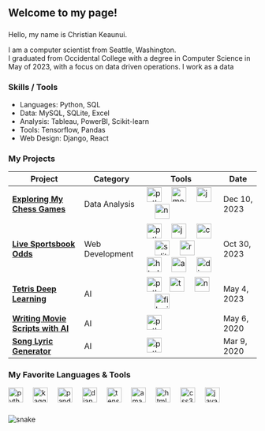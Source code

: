 <h2 align="left">Welcome to my page!</h2>

###
Hello, my name is Christian Keaunui. 

I am a computer scientist from Seattle, Washington.  
I graduated from Occidental College with a degree in Computer Science in May of 2023, with a focus on data driven operations.  I work as a data

<h3>Skills / Tools</h3>
<ul>
  <li>Languages: Python, SQL</li>
  <li>Data: MySQL, SQLite, Excel</li>
  <li>Analysis: Tableau, PowerBI, Scikit-learn</li>
  <li>Tools: Tensorflow, Pandas</li>
  <li>Web Design: Django, React</li>
</ul>

<h3>My Projects</h3>
<table>
  <thead>
    <tr>
      <th>Project</th>
      <th>Category</th>
      <th>Tools</th>
      <th>Date</th>
    </tr>
  </thead>
  <tbody>
    <tr>
      <td>
        <a href="https://github.com/ckeaunui/Chess-history">
          <b>Exploring My Chess Games</b>
        </a>
      </td>
      <td>Data Analysis</td>
      <td>
          <img src="https://cdn.jsdelivr.net/gh/devicons/devicon/icons/python/python-original.svg" height="30" alt="python logo"  />
          <img width="12" />
          <img src="https://cdn.jsdelivr.net/gh/devicons/devicon/icons/mongodb/mongodb-original.svg" height="30" alt="mongodb logo"  />
          <img width="12" />
          <img src="https://cdn.jsdelivr.net/gh/devicons/devicon/icons/jupyter/jupyter-original.svg" height="30" alt="jupyter logo"  />
          <img width="12" />
          <img src="https://cdn.jsdelivr.net/gh/devicons/devicon/icons/numpy/numpy-original.svg" height="30" alt="numpy logo"  />
      </td>
      <td>Dec 10, 2023</td>
    </tr>
    <tr>
      <td>
        <a href="https://github.com/ckeaunui/sportsbook-final">
          <b>Live Sportsbook Odds</b>
        </a>
      </td>
      <td>Web Development</td>
      <td>
          <img src="https://cdn.jsdelivr.net/gh/devicons/devicon/icons/python/python-original.svg" height="30" alt="python logo"  />
          <img width="12" />
          <img src="https://cdn.jsdelivr.net/gh/devicons/devicon/icons/javascript/javascript-original.svg" height="30" alt="javascript logo"  />
          <img width="12" />
          <img src="https://cdn.jsdelivr.net/gh/devicons/devicon/icons/css3/css3-original.svg" height="30" alt="css3 logo"  />
          <img width="12" />
          <img src="https://cdn.jsdelivr.net/gh/devicons/devicon/icons/sqlite/sqlite-original.svg" height="30" alt="sqlite logo"  />
          <img width="12" />
          <img src="https://cdn.jsdelivr.net/gh/devicons/devicon/icons/react/react-original.svg" height="30" alt="react logo"  />
          <img width="12" />
          <img src="https://cdn.jsdelivr.net/gh/devicons/devicon/icons/html5/html5-original.svg" height="30" alt="html5 logo"  />
          <img width="12" />
          <img src="https://cdn.jsdelivr.net/gh/devicons/devicon/icons/amazonwebservices/amazonwebservices-original.svg" height="30" alt="amazonwebservices logo"  />
          <img width="12" />
          <img src="https://cdn.jsdelivr.net/gh/devicons/devicon/icons/django/django-plain.svg" height="30" alt="django logo"  />
      </td>
      <td>Oct 30, 2023</td>
    </tr>
    <tr>
      <td>
        <a href="https://github.com/ckeaunui/TetrisAI">
          <b>Tetris Deep Learning</b>
        </a>
      </td>
      <td>AI</td>
      <td>
        <img src="https://cdn.jsdelivr.net/gh/devicons/devicon/icons/python/python-original.svg" height="30" alt="python logo"  />
        <img width="12" /><img src="https://cdn.jsdelivr.net/gh/devicons/devicon/icons/tensorflow/tensorflow-original.svg" height="30" alt="tensorflow logo"  />
        <img width="12" />
        <img src="https://cdn.jsdelivr.net/gh/devicons/devicon/icons/numpy/numpy-original.svg" height="30" alt="numpy logo"  />
        <img width="12" />
        <img src="https://cdn.jsdelivr.net/gh/devicons/devicon/icons/filezilla/filezilla-plain.svg" height="30" alt="filezilla logo"  />
      </td>
      <td>May 4, 2023</td>
    </tr>
    <tr>
      <td>
        <a href="https://github.com/ckeaunui/NLP-Final-Project/blob/master/movie_script_parser.py">
          <b>Writing Movie Scripts with AI</b>
        </a>
      </td>
      <td>AI</td>
      <td>
        <img src="https://cdn.jsdelivr.net/gh/devicons/devicon/icons/python/python-original.svg" height="30" alt="python logo"  />
        <img width="12" />
      </td>
      <td>May 6, 2020</td>
    </tr>
    <tr>
      <td>
        <a href="https://github.com/ckeaunui/Song_Lyric_Generator">
          <b>Song Lyric Generator</b>
        </a>
      </td>
      <td>AI</td>
      <td>
        <img src="https://cdn.jsdelivr.net/gh/devicons/devicon/icons/python/python-original.svg" height="30" alt="python logo"  />
        <img width="12" />
      </td>
      <td>Mar 9, 2020</td>
    </tr>
    
    
    
  </tbody>
</table>


###
<h3>My Favorite Languages & Tools</h3>

<div align="left">
  <img src="https://cdn.jsdelivr.net/gh/devicons/devicon/icons/python/python-original.svg" height="30" alt="python logo"  />
  <img width="12" />
  <img src="https://cdn.jsdelivr.net/gh/devicons/devicon/icons/kaggle/kaggle-original.svg" height="30" alt="kaggle logo"  />
  <img width="12" />
  <img src="https://cdn.jsdelivr.net/gh/devicons/devicon/icons/pandas/pandas-original.svg" height="30" alt="pandas logo"  />
  <img width="12" />
  <img src="https://cdn.jsdelivr.net/gh/devicons/devicon/icons/django/django-plain.svg" height="30" alt="django logo"  />
  <img width="12" />
  <img src="https://cdn.jsdelivr.net/gh/devicons/devicon/icons/tensorflow/tensorflow-original.svg" height="30" alt="tensorflow logo"  />
  <img width="12" />
  <img src="https://cdn.jsdelivr.net/gh/devicons/devicon/icons/amazonwebservices/amazonwebservices-original.svg" height="30" alt="amazonwebservices logo"  />
  <img width="12" />
  <img src="https://cdn.jsdelivr.net/gh/devicons/devicon/icons/html5/html5-original.svg" height="30" alt="html5 logo"  />
  <img width="12" />
  <img src="https://cdn.jsdelivr.net/gh/devicons/devicon/icons/css3/css3-original.svg" height="30" alt="css3 logo"  />
  <img width="12" />
  <img src="https://cdn.jsdelivr.net/gh/devicons/devicon/icons/javascript/javascript-original.svg" height="30" alt="javascript logo"  />
</div>

###

![snake](https://github.com/ckeaunui/ckeaunui/assets/47498710/e95f9290-61e7-457a-a6e5-33f9c30f0330)

###

